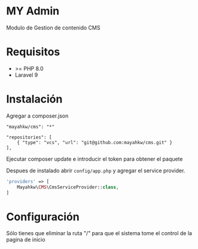 # MY Admin

Modulo de Gestion de contenido CMS

# Requisitos

- \>= PHP 8.0 
- Laravel 9

# Instalación

Agregar a composer.json

```dotenv
"mayahkw/cms": "*"
```

```dotenv
"repositories": [
    { "type": "vcs", "url": "git@github.com:mayahkw/cms.git" }
],
```

Ejecutar composer update e introducir el token para obtener el paquete

Despues de instalado abrir `config/app.php` y agregar el service provider.

```php
'providers' => [
    Mayahkw\CMS\CmsServiceProvider::class,
]
```

<!--
Ahora agregue el alias.

```php
'aliases' => [
    'LaravelGmail' => Mayahkw\LaravelGmail\Facade\LaravelGmail::class,
]
```
-->

# Configuración

Sólo tienes que eliminar la ruta "/" para que el sistema tome el control de la pagina de inicio

